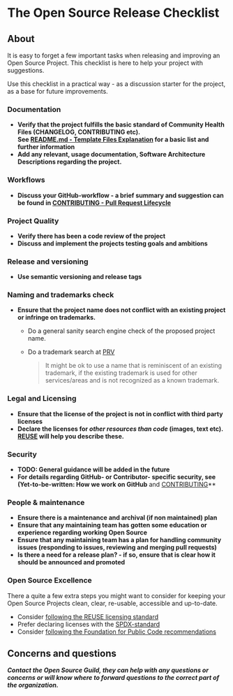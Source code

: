 <!--
SPDX-FileCopyrightText: 2023 Digg - Agency for Digital Government

SPDX-License-Identifier: CC0-1.0
-->

# The Open Source Release Checklist

## About

It is easy to forget a few important tasks when releasing and improving an Open Source Project.
This checklist is here to help your project with suggestions.

Use this checklist in a practical way - as a discussion starter for the project, as a base for future improvements.

### Documentation

- **Verify that the project fulfills the basic standard of Community Health Files (CHANGELOG, CONTRIBUTING etc).  
    See [README.md - Template Files Explanation](README.md#contents) for a basic list and further information**
- **Add any relevant, usage documentation, Software Architecture Descriptions regarding the project.**

### Workflows

- **Discuss your GitHub-workflow - a brief summary and suggestion can be found in [CONTRIBUTING - Pull Request Lifecycle](CONTRIBUTING.adoc)**

### Project Quality

- **Verify there has been a code review of the project**
- **Discuss and implement the projects testing goals and ambitions**

### Release and versioning

- **Use semantic versioning and release tags**

### Naming and trademarks check

- **Ensure that the project name does not conflict with an existing project or infringe on trademarks.**

  - Do a general sanity search engine check of the proposed project name.
  - Do a trademark search at [PRV](https://www.prv.se/sv/immaterialrattsexpert/varumarke/databaser/)

    > It might be ok to use a name that is reminiscent of an existing trademark, if the existing trademark is used for other services/areas and is not recognized as a known trademark.

### Legal and Licensing

- **Ensure that the license of the project is not in conflict with third party licenses**
- **Declare the licenses for _other resources than code_ (images, text etc). [REUSE](https://reuse.software) will help you describe these.**

### Security

- **TODO: General guidance will be added in the future**
- **For details regarding GitHub- or Contributor- specific security, see (Yet-to-be-written: How we work on GitHub** and [CONTRIBUTING](CONTRIBUTING.adoc)**

### People & maintenance

- **Ensure there is a maintenance and archival (if non maintained) plan**
- **Ensure that any maintaining team has gotten some education or experience regarding working Open Source**
- **Ensure that any maintaining team has a plan for handling community issues (responding to issues, reviewing and merging pull requests)**
- **Is there a need for a release plan? - if so, ensure that is clear how it should be announced and promoted**

### Open Source Excellence

There a quite a few extra steps you might want to consider for keeping your Open Source Projects clean, clear, re-usable, accessible and up-to-date.

- Consider [following the REUSE licensing standard](https://reuse.software/)
- Prefer declaring licenses with the [SPDX-standard](https://spdx.github.io/spdx-spec/v2.3/using-SPDX-short-identifiers-in-source-files/)
- Consider [following the Foundation for Public Code recommendations](https://standard.publiccode.net/)

## Concerns and questions

**_Contact the Open Source Guild, they can help with any questions or concerns or will know where to forward questions to the correct part of the organization._**
